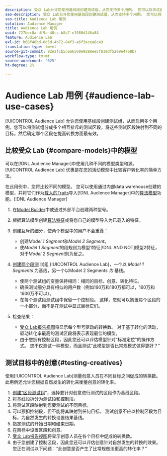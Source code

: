 ```yaml
---
description: 受众 Lab允许您使用基线段创建测试组，从而支持多个用例。 您可以将测试组分成多个相互排斥的测试区段，将这些测试区段映射到不同的目标，然后确定哪个区段在提高转换方面最有效。
seo-description: 受众 Lab允许您使用基线段创建测试组，从而支持多个用例。 您可以将测试组分成多个相互排斥的测试区段，将这些测试区段映射到不同的目标，然后确定哪个区段在提高转换方面最有效。
seo-title: Audience Lab 用例
solution: Audience Manager
title: Audience Lab 用例
uuid: 727bec8a-df9a-40cc-b8a7-e1980d146a84
feature: Audience Lab
exl-id: b68f48bd-0d5d-4b72-84f3-a6f3acea6c49
translation-type: tm+mt
source-git-commit: 92e2fcb5cea6560e9288ee5f819df52e9e4768b7
workflow-type: tm+mt
source-wordcount: '625'
ht-degree: 2%

---
```


# Audience Lab 用例 {#audience-lab-use-cases}

[!UICONTROL Audience Lab] 允许您使用基线段创建测试组，从而启用多个用例。您可以将测试组分成多个相互排斥的测试区段，将这些测试区段映射到不同的目标，然后确定哪个区段在提高转换方面最有效。

## 比较受众 Lab {#compare-models}中的模型

可以在[!DNL Audience Manager]中使用几种不同的模型类型和源。 [!UICONTROL Audience Lab] 优惠是在您的活动模型中比较客户转化率的简单方法。

<!-- audience-lab-compare-models.xml -->

在此用例中，您将比较不同的模型。 您可以使用通过内部data warehouse创建的模型，并将它们作为[载入的Traits](../../features/traits/create-onboarded-rule-based-traits.md#create-rules-based-or-onboarded-traits)导入[!DNL Audience Manager]中的[算法模型](../../features/algorithmic-models/understanding-models.md)功能。[!DNL Audience Manager]

1. 在[Model Builder](../../features/algorithmic-models/create-model.md)中或通过外部平台创建两种型号。
1. 根据算法模型创建[算法特征](../../features/traits/create-algorithmic-traits.md)或将您自己的模型导入为已载入的特征。
1. 创建互斥的细分，使两个模型中的用户不会重叠：

   * 创建&#x200B;*Model 1 Segment*&#x200B;和&#x200B;*Model 2 Segment*。
   * 使&#x200B;*Model 1 Segment*&#x200B;的段规则为模型1特征[!DNL AND NOT]模型2特征，对于&#x200B;*Model 2 Segment*&#x200B;则为反之。

1. [创建两个段测](../../features/audience-lab/audience-lab-manage-test-groups.md#create-test-groups) 试组 [!UICONTROL Audience Lab]，一个以 *Model 1 Segments* 为基线，另一个以Model 2 Segments *为* 基线。

   * 使两个测试组的变量保持相同：相同的目标、创意、转化特征。
   * 确保测试细分具有相似的用户数（例如160万和180万都可以，160万和1600万不可以）。
   * 在每个测试段测试组中保留一个控制段。 这样，您就可以搁置每个区段的一小部分，而不是在测试中显式目标它们。

1. 检查结果：

   * [受众 Lab报告视图](../../features/audience-lab/audience-lab-reporting-view.md)将显示每个型号驱动的转换数。 对于基于转化的活动，驱动转化率最高的测试区段将表示表现最佳的模型。
   * 由于您拥有控制区段，因此您还可以评估模型针对“标准定位”的操作方式。 您不仅测试一种模型，而且测试“此模型是否比常规模式做得更好？”

## 测试目标中的创意{#testing-creatives}

<!-- audience-lab-creatives-across-destinations.xml -->

使用[!UICONTROL Audience Lab]测量创意人员在不同目标之间促成的转换数。 此用例还允许您根据自然发生的转化来衡量创意的转化率。

1. [创建“区段测试组](../../features/audience-lab/audience-lab-manage-test-groups.md#create-test-groups)”，选择要针对创意进行测试的区段作为基线区段。
1. 将基线段拆分为测试段和控制段。
1. 将测试区段映射到您要测试的不同目标。
1. 可以预扣控制段，但不能将其映射到任何目标。 测试创意不应以控制区段为目标，为自然发生的转换设置结果基线。
1. 指定测试的开始日期和结束日期。
1. 在目标中设置区段和创意。
1. [受众 Lab报告视图](../../features/audience-lab/audience-lab-reporting-view.md)将显示创意人员在各个目标中促成的转换数。
1. 由于您创建了控制区段，因此您还可以评估创意针对自然发生的转换的效果。 您正在测试以下问题：“此创意是否产生了比常规做法更高的转化率？”
